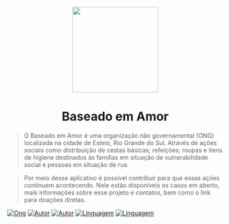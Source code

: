 
<p align="center">
   <img src="http://baseadoemamor.com/static/media/logo.665fb687.png" width="200"/>
</p>

<h1 align="center">Baseado em Amor</h1>

>O Baseado em Amor é uma organização não governamental (ONG) localizada na cidade de Esteio, Rio Grande do Sul. Através de ações sociais como distribuição de cestas básicas; refeições; roupas e itens de higiene destinados às famílias em situação de vulnerabilidade social e pessoas em situação de rua.

>Por meio desse aplicativo é possível contribuir para que essas ações continuem acontecendo. Nele estão disponíveis os casos em aberto, mais informações sobre esse projeto e contatos, bem como o link para doações diretas.

[![Ong](https://img.shields.io/badge/ong-baseado_em_amor-537C3A?style=flat)](http://baseadoemamor.com/)
[![Autor](https://img.shields.io/badge/autor-arthurmaiav-537C3A?style=flat)](https://github.com/arthurmaiav)
[![Autor](https://img.shields.io/badge/autor-baldrockk-537C3A?style=flat)](https://github.com/Baldrockk)
[![Linguagem](https://img.shields.io/badge/linguagem-javascript-537C3A?style=flat)](#)
[![Linguagem](https://img.shields.io/badge/framework-react_native-537C3A?style=flat)](#)

